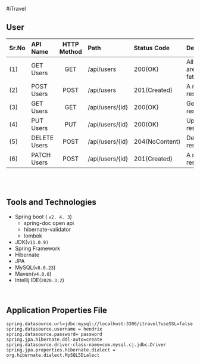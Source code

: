#iTravel

User 
----

|Sr.No |    API Name   | HTTP Method  |       Path      | Status Code |               Description                  | 
|:-----|:--------------|:------------:|:----------------|:------------|:-------------------------------------------|
|(1)   | GET Users     |GET           |/api/users       |200(OK)      | All User resources are fetched(pagination).|
|(2)   | POST Users    |POST          |/api/users       |201(Created) | A new User resource is created.            |
|(3)   | GET  Users    |GET           |/api/users/{id}  |200(OK)      | Get a single resource with id.             |
|(4)   | PUT  Users    |PUT           |/api/users/{id}  |200(OK)      | Update a single resource's state           |
|(5)   | DELETE Users  |POST          |/api/users/{id}  |204(NoContent)| Delete a single resource using id.        |
|(6)   | PATCH Users   |POST          |/api/users/{id}  |201(Created) | A new User resource is created.            |





<br />
<br />

Tools and Technologies
----------------------

- Spring boot ( `v2. 4. 3`)
    - spring-doc open api 
    - hibernate-validator 
    - lombok
- JDK(`v11.0.9)`
- Spring Framework
- Hibernate
- JPA
- MySQL(`v8.0.23`)
- Maven(`v4.0.0`)
- Intellij IDE(`2020.3.2`)


<br />

Application Properties File
---------------------------
    spring.datasource.url=jdbc:mysql://localhost:3306/itravel?useSSL=false
    spring.datasource.username = hendrix
    spring.datasource.password= password
    spring.jpa.hibernate.ddl-auto=create
    spring.datasource.driver-class-name=com.mysql.cj.jdbc.Driver
    spring.jpa.properties.hibernate.dialect = org.hibernate.dialect.MySQL5Dialect